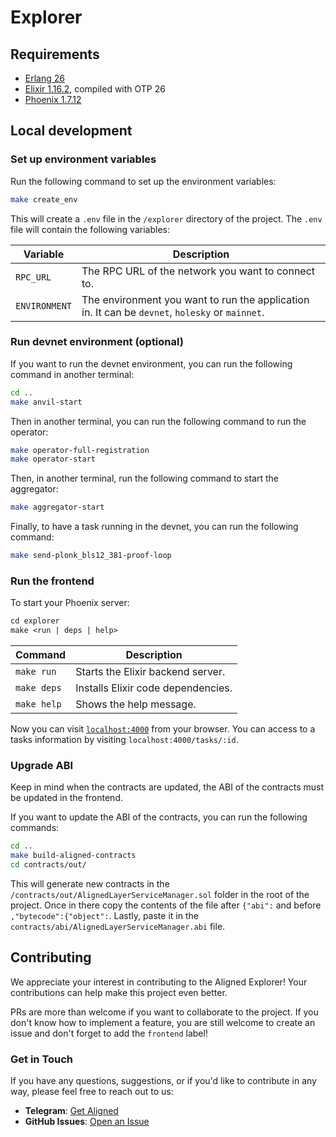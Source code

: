 # Explorer

## Requirements

- [Erlang 26](https://github.com/asdf-vm/asdf-erlang)
- [Elixir 1.16.2](https://elixir-ko.github.io/install.html), compiled with OTP 26
- [Phoenix 1.7.12](https://hexdocs.pm/phoenix/installation.html)

## Local development

### Set up environment variables

Run the following command to set up the environment variables:

```sh
make create_env
```

This will create a `.env` file in the `/explorer` directory of the project. The `.env` file will contain the following variables:

| Variable | Description |
| -------- | ----------- |
| `RPC_URL` | The RPC URL of the network you want to connect to. |
| `ENVIRONMENT` | The environment you want to run the application in. It can be `devnet`, `holesky` or `mainnet`. |

### Run devnet environment (optional)

If you want to run the devnet environment, you can run the following command in another terminal:

```sh
cd ..
make anvil-start
```

Then in another terminal, you can run the following command to run the operator:

```sh
make operator-full-registration
make operator-start
```

Then, in another terminal, run the following command to start the aggregator:

```sh
make aggregator-start
```

Finally, to have a task running in the devnet, you can run the following command:

```sh
make send-plonk_bls12_381-proof-loop
```

### Run the frontend

To start your Phoenix server:

```makefile
cd explorer
make <run | deps | help>
```

| Command | Description |
| --- | --- |
| `make run` | Starts the Elixir backend server. |
| `make deps` | Installs Elixir code dependencies. |
| `make help` | Shows the help message. |

Now you can visit [`localhost:4000`](http://localhost:4000) from your browser.
You can access to a tasks information by visiting `localhost:4000/tasks/:id`.

### Upgrade ABI

Keep in mind when the contracts are updated, the ABI of the contracts must be updated in the frontend.

If you want to update the ABI of the contracts, you can run the following commands:

```bash
cd ..
make build-aligned-contracts
cd contracts/out/
```

This will generate new contracts in the `/contracts/out/AlignedLayerServiceManager.sol` folder in the root of the project.
Once in there copy the contents of the file after `{"abi":` and before `,"bytecode":{"object":`.
Lastly, paste it in the `contracts/abi/AlignedLayerServiceManager.abi` file.

## Contributing

We appreciate your interest in contributing to the Aligned Explorer! Your contributions can help make this project even better.

PRs are more than welcome if you want to collaborate to the project. If you don't know how to implement a feature, you are still welcome to create an issue and don't forget to add the `frontend` label!

### Get in Touch

If you have any questions, suggestions, or if you'd like to contribute in any way, please feel free to reach out to us:

- **Telegram**: [Get Aligned](https://t.me/alignedlayer)
- **GitHub Issues**: [Open an Issue](https://github.com/yetanotherco/aligned_layer/labels/frontend)
